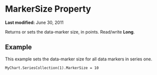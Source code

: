 
# MarkerSize Property

 **Last modified:** June 30, 2011

Returns or sets the data-marker size, in points. Read/write  **Long**.

## Example

This example sets the data-marker size for all data markers in series one.


```
MyChart.SeriesCollection(1).MarkerSize = 10
```


